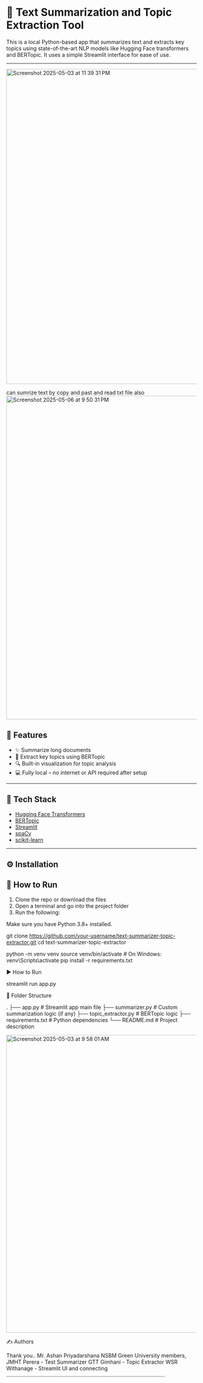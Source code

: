# 🧠 Text Summarization and Topic Extraction Tool

This is a local Python-based app that summarizes text and extracts key topics using state-of-the-art NLP models like Hugging Face transformers and BERTopic. It uses a simple Streamlit interface for ease of use.

---

<img width="834" alt="Screenshot 2025-05-03 at 11 39 31 PM" src="https://github.com/user-attachments/assets/79b1234a-3417-4f19-b0b6-24702fb33a2f" />


can sumrize text by copy and past and read txt file also
<img width="857" alt="Screenshot 2025-05-06 at 9 50 31 PM" src="https://github.com/user-attachments/assets/ba661ef9-3f48-4bc7-860c-83b881524227" />




## 🚀 Features

- ✨ Summarize long documents
- 🧠 Extract key topics using BERTopic
- 🔍 Built-in visualization for topic analysis
- 💻 Fully local – no internet or API required after setup

---

## 🧩 Tech Stack

- [Hugging Face Transformers](https://huggingface.co/transformers/)
- [BERTopic](https://github.com/MaartenGr/BERTopic)
- [Streamlit](https://streamlit.io/)
- [spaCy](https://spacy.io/)
- [scikit-learn](https://scikit-learn.org/)

---

## ⚙️ Installation

## 🔧 How to Run

1. Clone the repo or download the files  
2. Open a terminal and go into the project folder  
3. Run the following:


Make sure you have Python 3.8+ installed.


git clone https://github.com/your-username/text-summarizer-topic-extractor.git
cd text-summarizer-topic-extractor

python -m venv venv
source venv/bin/activate   # On Windows: venv\Scripts\activate
pip install -r requirements.txt

▶️ How to Run

streamlit run app.py


📂 Folder Structure

.
├── app.py                 # Streamlit app main file
├── summarizer.py          # Custom summarization logic (if any)
├── topic_extractor.py     # BERTopic logic
├── requirements.txt       # Python dependencies
└── README.md              # Project description

<img width="788" alt="Screenshot 2025-05-03 at 9 58 01 AM" src="https://github.com/user-attachments/assets/9fcee163-dc54-4fd4-a165-48829c668227" />



✍️ Authors


Thank you..
Mr. Ashan Priyadarshana
NSBM Green University
members,
JMHT Perera - Test Summarizer 
GTT Gimhani - Topic  Extractor
WSR Withanage - Streamlit UI and connecting
........................................................................................................




